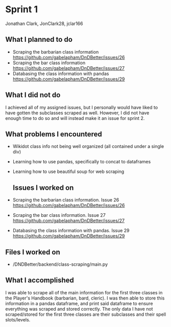 # Sprint 1
Jonathan Clark, JonClark28, jclar166

## What I planned to do
- Scraping the barbarian class information https://github.com/gabelapham/DnDBetter/issues/26
- Scraping the bar class information https://github.com/gabelapham/DnDBetter/issues/27
- Databasing the class information with pandas https://github.com/gabelapham/DnDBetter/issues/29

## What I did not do
I achieved all of my assigned issues, but I personally would have liked to have gotten the subclasses scraped as well.
However, I did not have enough time to do so and will instead make it an issue for sprint 2.

## What problems I encountered
- Wikidot class info not being well organized (all contained under a single div)
- Learning how to use pandas, specifically to concat to dataframes
- Learning how to use beautiful soup for web scraping

  ## Issues I worked on
- Scraping the barbarian class information. Issue 26 https://github.com/gabelapham/DnDBetter/issues/26
- Scraping the bar class information. Issue 27 https://github.com/gabelapham/DnDBetter/issues/27
- Databasing the class information with pandas. Issue 29 https://github.com/gabelapham/DnDBetter/issues/29

## Files I worked on
- /DNDBetter/backend/class-scraping/main.py

## What I accomplished
I was able to scrape all of the main information for the first three classes in the Player's Handbook (barbarian, bard, cleric).
I was then able to store this information in a pandas dataframe, and print said dataframe to ensure everything was scraped and
stored correctly. The only data I have not scraped/stored for the first three classes are their subclasses and their spell slots/levels.
